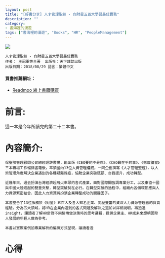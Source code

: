 ```yaml
---
layout: post
title: "[好書分享] 人才管理聖經 - 向財星五百大學習最佳實務"
description: ""
category: 
- 書海裡的漫遊
tags: ["書海裡的漫遊", "Books", "HR", "PeopleManagement"]
---
```


<div><a href="https://moo.im/a/3hkxGQ" title="人才管理聖經"><img src="https://cdn.readmoo.com/cover/62/5a58gce_210x315.jpg?v=0" /></a></div>




```
人才管理聖經 - 向財星五百大學習最佳實務
作者： 王冠軍等合著  出版社：天下雜誌出版 
出版日期：2018/08/29 語言：繁體中文 
```

#### 買書推薦網址：

- [Readmoo 線上書籍購買](https://moo.im/a/3hkxGQ)

# 前言:

這一本是今年所讀完的第二十二本書。



# 內容簡介:

```
保聖那管理顧問公司總經理許書揚，繼出版《CEO要的不是你》、《CEO最在乎的事》、《態度講堂》三本職場工作暢銷書籍後，率領國內13位人資管理權威，一同企劃撰寫《人才管理聖經》，以人資管理角度解決企業遇到的各種疑難雜症，協助企業突破瓶頸、自我提升，成功轉型。
    
近幾年來，過去扮演台灣經濟起飛火車頭的各式產業，面對國際間強調專業分工，以及東協十國與中國大陸崛起的雙重夾擊，轉型突破勢在必行。在轉型突破的過程中，組織內各個環節應與人力資源緊密結合，因此人力資源將扮演企業轉型成功的關鍵因子。
   
本書整合了13位服務於《財星》五百大及各大知名企業、閱歷豐富的資深人力資源管理者的寶貴經驗，分為五大領域，將HR在企業內遇到的各式問題及解決之道加以詳細說明，再透過insight，讓讀者了解HR針對不同情境做決策時的思考邏輯，提供企業主、HR或未來想朝國際人發展的年輕人做為參考。
    
本書以實際案例加專業解析的編排方式呈現，讓讀者透
```




# 心得

